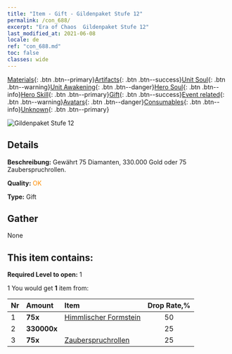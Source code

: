 ```yaml
---
title: "Item - Gift - Gildenpaket Stufe 12"
permalink: /con_688/
excerpt: "Era of Chaos  Gildenpaket Stufe 12"
last_modified_at: 2021-06-08
locale: de
ref: "con_688.md"
toc: false
classes: wide
---
```

 [Materials](/ItemsDE/){: .btn .btn--primary}[Artifacts](/ItemsDE/Artifacts/){: .btn .btn--success}[Unit Soul](/ItemsDE/UnitSoul/){: .btn .btn--warning}[Unit Awakening](/ItemsDE/UnitAwakening/){: .btn .btn--danger}[Hero Soul](/ItemsDE/HeroSoul/){: .btn .btn--info}[Hero Skill](/ItemsDE/HeroSkill/){: .btn .btn--primary}[Gift](/ItemsDE/Gift/){: .btn .btn--success}[Event related](/ItemsDE/Events/){: .btn .btn--warning}[Avatars](/ItemsDE/Avatars/){: .btn .btn--danger}[Consumables](/ItemsDE/Consumables/){: .btn .btn--info}[Unknown](/ItemsDE/Unknown/){: .btn .btn--primary}

 ![Gildenpaket Stufe 12](/images/t/i_50002.png)

## Details
 **Beschreibung:** Gewährt 75 Diamanten, 330.000 Gold oder 75 Zauberspruchrollen.

 **Quality:** <span style="color: #FF8C00">OK</span>

 **Type:** Gift

## Gather

  None

## This item contains:

 **Required Level to open:** 1

 1 You would get **1** item  from:

  | Nr | Amount |     Item    | Drop Rate,% |
  |:---|:-------|:------------|:---------:|
  | 1 |  **75x** | [Himmlischer Formstein](/ItemsDE/art_188/) | 50 | 
  | 2 |  **330000x** | <i class="fas fa-coins"/> | 25 | 
  | 3 |  **75x** | [Zauberspruchrollen](/ItemsDE/con_694/) | 25 | 
